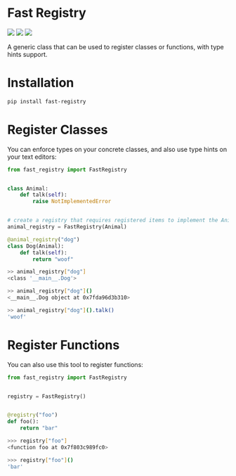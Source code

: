 # Fast Registry
[![](https://img.shields.io/pypi/v/fast-registry.svg)](https://pypi.python.org/pypi/fast-registry/)
[![](https://github.com/danialkeimasi/fast-registry/workflows/tests/badge.svg)](https://github.com/danialkeimasi/fast-registry/actions)
[![](https://img.shields.io/github/license/danialkeimasi/fast-registry.svg)](https://github.com/danialkeimasi/fast-registry/blob/master/LICENSE)

A generic class that can be used to register classes or functions, with type hints support.
# Installation

```bash
pip install fast-registry
```

# Register Classes
You can enforce types on your concrete classes, and also use type hints on your text editors:

```py
from fast_registry import FastRegistry


class Animal:
    def talk(self):
        raise NotImplementedError


# create a registry that requires registered items to implement the Animal interface:
animal_registry = FastRegistry(Animal)

@animal_registry("dog")
class Dog(Animal):
    def talk(self):
        return "woof"
```

```sh
>> animal_registry["dog"]
<class '__main__.Dog'>

>> animal_registry["dog"]()
<__main__.Dog object at 0x7fda96d3b310>

>> animal_registry["dog"]().talk()
'woof'
```

# Register Functions

You can also use this tool to register functions:
```py
from fast_registry import FastRegistry


registry = FastRegistry()


@registry("foo")
def foo():
    return "bar"
```

```sh
>>> registry["foo"]
<function foo at 0x7f803c989fc0>

>>> registry["foo"]()
'bar'
```
